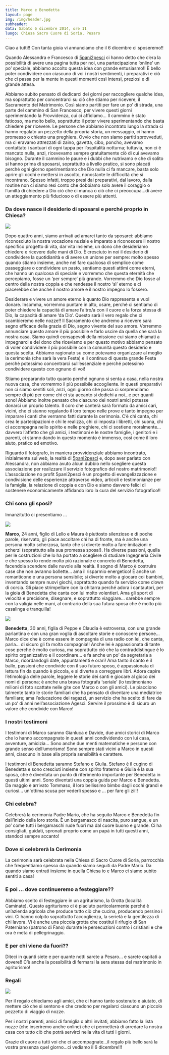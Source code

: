 ```yaml
---
title: Marco e Benedetta
layout: page
img: /img/header.jpg
subheader:
data: Sabato 6 dicembre 2014, ore 11
luogo: Chiesa Sacro Cuore di Soria, Pesaro
---
```


Ciao a tutti!! Con tanta gioia vi annunciamo che il 6 dicembre ci sposeremo!!

Quando Alessandra e Francesco di [5pani2pesci](http://5p2p.it) ci hanno detto che c’era la possibilità di avere una pagina tutta per noi, una partecipazione ‘online’ un po’ speciale, abbiamo accolto questa idea con grande entusiasmo!! È bello poter condividere con ciascuno di voi i nostri sentimenti, i preparativi e ciò che ci passa per la mente in questi momenti così intensi, preziosi e di grande attesa. 

Abbiamo subito pensato di dedicarci dei giorni per raccogliere qualche idea, ma soprattutto per concentrarci su ciò che stiamo per ricevere, il Sacramento del Matrimonio. Così siamo partiti per fare un po’ di strada, una parte del cammino di San Francesco, per vivere questi giorni sperimentando la Provvidenza, cui ci affidiamo… Il cammino è stato faticoso, ma molto bello, soprattutto il poter vivere sperimentando che basta chiedere per ricevere. Le persone che abbiamo incontrato lungo la strada ci hanno regalato un pezzetto della propria storia, un messaggio, ci hanno promesso o chiesto una preghiera. Ovvio che non siamo partiti sprovveduti, ma ci eravamo attrezzati di zaino, gavetta, cibo, poncho, avevamo contattato i santuari di ogni tappa per l’ospitalità notturna; tuttavia, non ci è mancato nulla, anzi, ricevevamo sempre gratuitamente ciò di cui avevamo bisogno. Durante il cammino le paure e i dubbi che nutrivamo e che di solito si hanno prima di sposarsi, soprattutto a livello pratico, si sono placati perché ogni giorno sperimentiamo che Dio nulla ci fa mancare, basta solo aprire gli occhi e mettersi in ascolto, nonostante le difficoltà che si incontrano. Spesso infatti,  troppo presi dai preparativi, dal lavoro, dalla routine non ci siamo resi conto che dobbiamo solo avere il coraggio o l’umiltà di chiedere a Dio ciò che ci manca o ciò che ci preoccupa…di avere un atteggiamento più fiducioso o di essere più attenti.

### Da dove nasce il desiderio di sposarsi e perché proprio in Chiesa?

![](/img/mb.jpg)

Dopo quattro anni, siamo arrivati ad amarci tanto da sposarci: abbiamo riconosciuto la nostra vocazione nuziale e imparato a riconoscere il nostro specifico progetto di vita, dar vita insieme, un dono che desideriamo chiedere e ricevere dalle mani di Dio. È cresciuto in noi il desiderio di condividere la quotidianità e di avere un unione per sempre: molto spesso quando stiamo insieme, anche nel fare qualcosa di semplice come passeggiare o condividere un pasto, sentiamo questi attimi come eterni, che hanno un qualcosa di speciale e vorremmo che questa eternità che percepiamo, fosse un ‘per sempre’ più grande. Vorremmo che Dio fosse al centro della nostra coppia e che rendesse il nostro ‘sì’ eterno e ci piacerebbe che anche il nostro amore e il nostro impegno lo fossero. 

Desiderare e vivere un amore eterno è quanto Dio rappresenta e vuol donare. Insomma, vorremmo puntare in alto, osare, perché ci sentiamo di poter chiedere la capacità di amare l’altro/a con il cuore e la forza stessa di Dio, la capacità di amare ‘da Dio’. Questo sarà il vero regalo che ci scambieremo nelle nozze!! Il Sacramento che andremo a ricevere sarà segno efficace della grazia di Dio, segno vivente del suo amore. Vorremmo annunciare questo amore il più possibile e farlo uscire da quella che sarà la nostra casa. Siamo quindi consapevoli della missione cui siamo chiamati a impegnarci e del dono che riceviamo e per questo motivo abbiamo pensato di voler condividere il più possibile con la comunità questo desiderio e questa scelta. Abbiamo ragionato su come potevamo organizzare al meglio la cerimonia (che sarà la vera Festa) e il continuo di questa grande Festa perché potessimo concentrarci sull’essenziale e perché potessimo condividere questo con ognuno di voi! 

Stiamo preparando tutto quanto perché ognuno si senta a casa, nella nostra nuova casa, che vorremmo il più possibile accogliente. In questi preparativi non ci siamo sentiti soli, anzi, ogni giorno che passa ci sorprendiamo sempre di più per come chi ci sta accanto si dedichi a noi…e per quanti sono! Abbiamo inoltre pensato che ciascuno dei nostri amici potesse donarci un proprio talento. Il coro che canterà sarà formato da amici cari, vicini, che ci stanno regalando il loro tempo nelle prove e tanto impegno per imparare i canti che verranno fatti durante la cerimonia. C’è chi canta, chi crea le partecipazioni e chi le realizza, chi ci imposta i libretti, chi suona, chi ci accompagna nello spirito e nelle preghiere, chi ci sostiene moralmente… davvero l’affetto che gli amici, i testimoni e le nostre famiglie, i genitori e i parenti, ci stanno dando in questo momento è immenso, così come il loro aiuto, pratico ed emotivo.


Riguardo il fotografo, in maniera provvidenziale abbiamo incontrato, inizialmente sul web, la realtà di [5pani2pesci](http://5p2p.it) e, dopo aver parlato con Alessandra, non abbiamo avuto alcun dubbio nello scegliere questa associazione per realizzare il servizio fotografico del nostro matrimonio!! L’associazione no profit 5pani2pesci è un progetto di evangelizzazione e condivisione delle esperienze attraverso video, articoli e testimonianze per la famiglia, la relazione di coppia e con Dio e siamo davvero felici di sostenere economicamente affidando loro la cura del servizio fotografico!!


### Chi sono gli sposi?


Innanzitutto ci presentiamo ...

<img class="float img-rounded" src="/img/lui-round.jpg">


**Marco**, 24 anni, figlio di Lello e Maura è piuttosto silenzioso e di poche parole, riservato, gli piace ascoltare chi ha di fronte, ma è anche una persona molto scherzosa, tanto che si diverte molto a fare imitazioni e scherzi (soprattutto alla sua promessa sposa!). Ha diverse passioni, quella per le costruzioni che lo ha portato a scegliere di studiare Ingegneria Civile e che spesso lo rende molto più razionale e concreto di Benedetta,  facendola scendere dalle nuvole alla realtà. Il sogno di Marco è costruire case che non avranno bollette… ama il risparmio energetico! È anche un romanticone e una persona sensibile; si diverte molto a giocare coi bambini, inventando sempre nuovi giochi, soprattutto quando fa servizio come clown di corsia. Gli piace strimpellare con la chitarra perché adora i cantautori, per la gioia di Benedetta che canta con lui molto volentieri. Ama gli sport di velocità e precisione, disegnare, e soprattutto viaggiare… sarebbe sempre con la valigia nelle mani, al contrario della sua futura sposa che è molto più casalinga e tranquilla!


<img class="float img-rounded" src="/img/lei-round.jpg">


**Benedetta**, 30 anni, figlia di Peppe e Claudia è estroversa, con una grande parlantina e con una gran voglia di ascoltare storie e conoscere persone... Marco dice che è come essere in compagnia di una radio con lei, che canta, parla… di sicuro gli fa molta compagnia!! Anche lei è appassionata di tante cose perché è molto curiosa, ma soprattutto ciò che la contraddistingue è lo spirito organizzativo e il coordinare… e fa anche un po’ da segretaria a Marco, ricordandogli date, appuntamenti e orari! Ama tanto il canto e il ballo, passioni che condivide con il suo futuro sposo, è appassionata di lettura fin da quando è piccola, e si diverte a correggere libri. Adora capire l’etimologia delle parole, leggere  le storie dei santi e giocare al gioco dei nomi di persona; è anche una brava fotografa ‘seriale’ (lo testimoniano milioni di foto scattate nelle gite con Marco o con gli amici). Le piacciono talmente tanto le storie familiari che ha pensato di diventare una mediatrice familiare; ama l’educazione dei ragazzi, un servizio che ha scelto di fare da un po’ di anni nell’associazione Agesci. Servire il prossimo è di sicuro un valore che condivide con Marco!

### I nostri testimoni

I testimoni di Marco saranno Gianluca e Davide, due amici storici di Marco che lo hanno accompagnato in questi anni condividendo con lui casa, avventure, amicizia… Sono anche due menti matematiche e persone con grande senso dell’umorismo! Sono sempre stati vicini a Marco in questi anni, ciascuno in base alla propria sensibilità e carattere.

I testimoni di Benedetta saranno Stefano e Giulia. Stefano è il cugino di Benedetta e sono cresciuti insieme con spirito fraterno e Giulia è la sua sposa, che è diventata un punto di riferimento importante per Benedetta in questi ultimi anni. Sono diventati una coppia guida per Marco e Benedetta. Da maggio è arrivato Tommaso, il loro bellissimo bimbo dagli occhi grandi e curiosi… un'ottima scusa per vederli spesso e ... per fare gli zii!!  

### Chi celebra?

Celebrerà la cerimonia Padre Mario, che ha seguito Marco e Benedetta fin dall’inizio della loro storia. È un bergamasco di nascita, puro sangue, e un po’ come tutti i bergamaschi rude fuori ma dal cuore buono e grande. Ci ha consigliati, guidati, spronati proprio come un papà in tutti questi anni, standoci sempre accanto!

### Dove si celebrerà la Cerimonia

La cerimonia sarà celebrata nella Chiesa di Sacro Cuore di Soria, parrocchia che frequentiamo spesso da quando siamo seguiti da Padre Mario. Da quando siamo entrati insieme in quella Chiesa io e Marco ci siamo subito sentiti a casa!

### E poi ... dove continueremo a festeggiare??



Abbiamo scelto di festeggiare in un agriturismo, la Grotta (località Caminate). Questo agriturismo ci è piaciuto particolarmente perché è un’azienda agricola che produce tutto ciò che cucina, producendo persino i vini. Ci hanno colpito soprattutto  l’accoglienza, la serietà e la gentilezza di chi lavora. Vi è anche una piccola grotta che costituì il rifugio di San Paterniano (patrono di Fano) durante le persecuzioni contro i cristiani e che ora è meta di pellegrinaggio. 


### E per chi viene da fuori??

Diteci in quanti siete e per quante notti sarete a Pesaro… e sarete ospitati a dovere!! C’è anche la possibilità di fermarsi la sera stessa del matrimonio in agriturismo!

### Regali

![](/img/mb2.jpg)


Per il regalo chiediamo agli amici, che ci hanno tanto sostenuto e aiutato, di mettere ciò che si sentono e che credono per regalarci ciascuno un piccolo pezzetto di viaggio di nozze.

Per i nostri parenti, amici di famiglia o altri invitati, abbiamo fatto la lista nozze (che inseriremo anche online) che ci permetterà di arredare la nostra casa con tutto ciò che potrà servirci nella vita di tutti i giorni.

Grazie di cuore a tutti voi che ci accompagnate…il regalo più bello sarà la vostra presenza quel giorno…ci vediamo il 6 dicembre!!!











